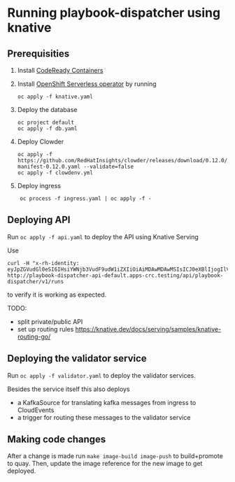 # Running playbook-dispatcher using knative

## Prerequisities

1. Install [CodeReady Containers](https://developers.redhat.com/products/codeready-containers/overview)
1. Install [OpenShift Serverless operator](https://docs.openshift.com/container-platform/4.7/serverless/admin_guide/installing-openshift-serverless.html#installing-openshift-serverless) by running

    ```
    oc apply -f knative.yaml
    ```

1. Deploy the database

    ```
    oc project default
    oc apply -f db.yaml
    ```

1. Deploy Clowder

    ```
    oc apply -f https://github.com/RedHatInsights/clowder/releases/download/0.12.0/clowder-manifest-0.12.0.yaml --validate=false
    oc apply -f clowdenv.yml
    ```

1. Deploy ingress

```
    oc process -f ingress.yaml | oc apply -f -
```

## Deploying API

Run `oc apply -f api.yaml` to deploy the API using Knative Serving

Use

```
curl -H "x-rh-identity: eyJpZGVudGl0eSI6IHsiYWNjb3VudF9udW1iZXIiOiAiMDAwMDAwMSIsICJ0eXBlIjogIlVzZXIiLCAiaW50ZXJuYWwiOiB7Im9yZ19pZCI6ICIwMDAwMDEifX19" http://playbook-dispatcher-api-default.apps-crc.testing/api/playbook-dispatcher/v1/runs
```
to verify it is working as expected.

TODO:
- split private/public API
- set up routing rules https://knative.dev/docs/serving/samples/knative-routing-go/

## Deploying the validator service

Run `oc apply -f validator.yaml` to deploy the validator services.

Besides the service itself this also deploys

- a KafkaSource for translating kafka messages from ingress to CloudEvents
- a trigger for routing these messages to the validator service

## Making code changes

After a change is made run `make image-build image-push` to build+promote to quay.
Then, update the image reference for the new image to get deployed.
